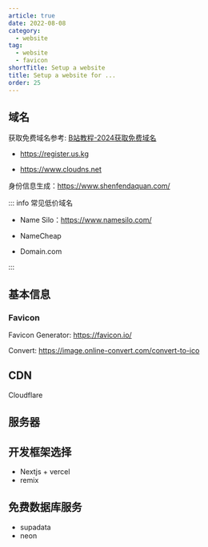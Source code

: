 ```yaml
---
article: true
date: 2022-08-08
category:
  - website
tag:
  - website
  - favicon
shortTitle: Setup a website
title: Setup a website for ...
order: 25
---
```




## 域名


获取免费域名参考: [B站教程-2024获取免费域名](https://www.bilibili.com/video/BV1by411B7Ko/?vd_source=34e9d5f274946b22d528c6b651cb13b1)

- https://register.us.kg

- https://www.cloudns.net

身份信息生成：https://www.shenfendaquan.com/


::: info 常见低价域名

- Name Silo：https://www.namesilo.com/

- NameCheap

- Domain.com

:::



## 基本信息

###  Favicon 

 Favicon Generator: https://favicon.io/

 Convert: https://image.online-convert.com/convert-to-ico



## CDN

Cloudflare


## 服务器





## 开发框架选择

- Nextjs + vercel
- remix





## 免费数据库服务

- supadata
- neon